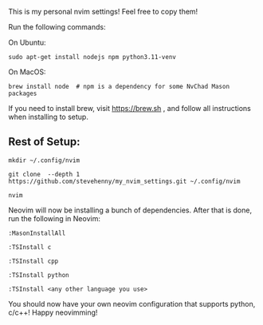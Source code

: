 This is my personal nvim settings! Feel free to copy them!

Run the following commands:

On Ubuntu:

```sudo apt-get install nodejs npm python3.11-venv```

On MacOS:

```brew install node  # npm is a dependency for some NvChad Mason packages```

If you need to install brew, visit https://brew.sh , and follow all instructions when installing to setup.


## Rest of Setup:

```mkdir ~/.config/nvim```

```git clone  --depth 1 https://github.com/stevehenny/my_nvim_settings.git ~/.config/nvim```

```nvim```

Neovim will now be installing a bunch of dependencies. After that is done, run the following in Neovim:

```:MasonInstallAll```

```:TSInstall c```

```:TSInstall cpp```

```:TSInstall python```

```:TSInstall <any other language you use>```

You should now have your own neovim configuration that supports python, c/c++! Happy neovimming!






